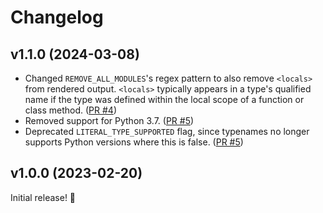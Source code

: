 # Changelog

## v1.1.0 (2024-03-08)

- Changed `REMOVE_ALL_MODULES`'s regex pattern to also remove `<locals>` from rendered output. `<locals>` typically appears in a type's qualified name if the type was defined within the local scope of a function or class method. ([PR #4](https://github.com/jayqi/typenames/pull/4))
- Removed support for Python 3.7. ([PR #5](https://github.com/jayqi/typenames/pull/5))
- Deprecated `LITERAL_TYPE_SUPPORTED` flag, since typenames no longer supports Python versions where this is false. ([PR #5](https://github.com/jayqi/typenames/pull/5))

## v1.0.0 (2023-02-20)

Initial release! 🎉
